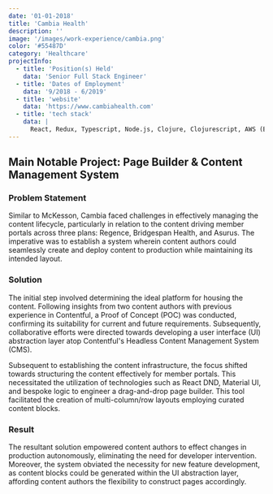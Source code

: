 ```yaml
---
date: '01-01-2018'
title: 'Cambia Health'
description: ''
image: '/images/work-experience/cambia.png'
color: '#55487D'
category: 'Healthcare'
projectInfo:
  - title: 'Position(s) Held'
    data: 'Senior Full Stack Engineer'
  - title: 'Dates of Employment'
    data: '9/2018 - 6/2019'
  - title: 'website'
    data: 'https://www.cambiahealth.com'
  - title: 'tech stack'
    data: |
      React, Redux, Typescript, Node.js, Clojure, Clojurescript, AWS (EC2, RDS / Aurora, S3, DynamoDB, Lambda, API Gateway)
---
```


## Main Notable Project: Page Builder & Content Management System

### Problem Statement

Similar to McKesson, Cambia faced challenges in effectively managing the content lifecycle, particularly in relation to the content driving member portals across three plans: Regence, Bridgespan Health, and Asurus. The imperative was to establish a system wherein content authors could seamlessly create and deploy content to production while maintaining its intended layout.

### Solution

The initial step involved determining the ideal platform for housing the content. Following insights from two content authors with previous experience in Contentful, a Proof of Concept (POC) was conducted, confirming its suitability for current and future requirements. Subsequently, collaborative efforts were directed towards developing a user interface (UI) abstraction layer atop Contentful's Headless Content Management System (CMS).

Subsequent to establishing the content infrastructure, the focus shifted towards structuring the content effectively for member portals. This necessitated the utilization of technologies such as React DND, Material UI, and bespoke logic to engineer a drag-and-drop page builder. This tool facilitated the creation of multi-column/row layouts employing curated content blocks.

### Result

The resultant solution empowered content authors to effect changes in production autonomously, eliminating the need for developer intervention. Moreover, the system obviated the necessity for new feature development, as content blocks could be generated within the UI abstraction layer, affording content authors the flexibility to construct pages accordingly.
